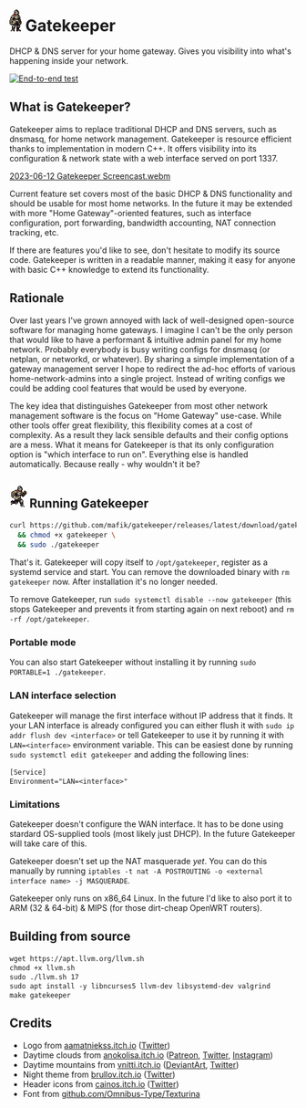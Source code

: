 # [![Gatekeeper](https://github.com/mafik/gatekeeper/blob/main/static/gatekeeper.gif?raw=true)](https://github.com/mafik/gatekeeper) Gatekeeper
DHCP &amp; DNS server for your home gateway. Gives you visibility into what's happening inside your network.

[![End-to-end test](https://github.com/mafik/gatekeeper/actions/workflows/test.yml/badge.svg)](https://github.com/mafik/gatekeeper/actions/workflows/test.yml)

## What is Gatekeeper?

Gatekeeper aims to replace traditional DHCP and DNS servers, such as dnsmasq, for home network management. Gatekeeper is resource efficient thanks to implementation in modern C++. It offers visibility into its configuration & network state with a web interface served on port 1337.

[2023-06-12 Gatekeeper Screencast.webm](https://github.com/mafik/gatekeeper/assets/309914/76b61336-205b-4342-8715-d62d37a582c3)

Current feature set covers most of the basic DHCP & DNS functionality and should be usable for most home networks. In the future it may be extended with more "Home Gateway"-oriented features, such as interface configuration, port forwarding, bandwidth accounting, NAT connection tracking, etc.

If there are features you'd like to see, don't hesitate to modify its source code. Gatekeeper is written in a readable manner, making it easy for anyone with basic C++ knowledge to extend its functionality.

## Rationale

Over last years I've grown annoyed with lack of well-designed open-source software for managing home gateways. I imagine I can't be the only person that would like to have a performant & intuitive admin panel for my home network. Probably everybody is busy writing configs for dnsmasq (or netplan, or networkd, or whatever). By sharing a simple implementation of a gateway management server I hope to redirect the ad-hoc efforts of various home-network-admins into a single project. Instead of writing configs we could be adding cool features that would be used by everyone.

The key idea that distinguishes Gatekeeper from most other network management software is the focus on "Home Gateway" use-case. While other tools offer great flexibility, this flexibility comes at a cost of complexity. As a result they lack sensible defaults and their config options are a mess. What it means for Gatekeeper is that its only configuration option is "which interface to run on". Everything else is handled automatically. Because really - why wouldn't it be?

## ![Running Gatekeeper](https://github.com/mafik/gatekeeper/blob/main/gatekeeper-running.gif?raw=true) Running Gatekeeper

```bash
curl https://github.com/mafik/gatekeeper/releases/latest/download/gatekeeper -o gatekeeper \
  && chmod +x gatekeeper \
  && sudo ./gatekeeper
```

That's it. Gatekeeper will copy itself to `/opt/gatekeeper`, register as a systemd service and start. You can remove the downloaded binary with `rm gatekeeper` now. After installation it's no longer needed.

To remove Gatekeeper, run `sudo systemctl disable --now gatekeeper` (this stops Gatekeeper and prevents it from starting again on next reboot) and `rm -rf /opt/gatekeeper`.

### Portable mode

You can also start Gatekeeper without installing it by running `sudo PORTABLE=1 ./gatekeeper`.

### LAN interface selection

Gatekeeper will manage the first interface without IP address that it finds. It your LAN interface is already configured you can either flush it with `sudo ip addr flush dev <interface>` or tell Gatekeeper to use it by running it with `LAN=<interface>` environment variable. This can be easiest done by running `sudo systemctl edit gatekeeper` and adding the following lines:

```
[Service]
Environment="LAN=<interface>"
```

### Limitations

Gatekeeper doesn't configure the WAN interface. It has to be done using stardard OS-supplied tools (most likely just DHCP). In the future Gatekeeper will take care of this.

Gatekeeper doesn't set up the NAT masquerade _yet_. You can do this manually by running `iptables -t nat -A POSTROUTING -o <external interface name> -j MASQUERADE`.

Gatekeeper only runs on x86_64 Linux. In the future I'd like to also port it to ARM (32 & 64-bit) & MIPS (for those dirt-cheap OpenWRT routers).

## Building from source

```
wget https://apt.llvm.org/llvm.sh
chmod +x llvm.sh
sudo ./llvm.sh 17
sudo apt install -y libncurses5 llvm-dev libsystemd-dev valgrind
make gatekeeper
```

## Credits

- Logo from [aamatniekss.itch.io](https://aamatniekss.itch.io/fantasy-knight-free-pixelart-animated-character) ([Twitter](https://twitter.com/Namatnieks))
- Daytime clouds from [anokolisa.itch.io](https://anokolisa.itch.io/sidescroller-pixelart-sprites-asset-pack-forest-16x16/devlog/398014/high-forest-new-update) ([Patreon](https://img.itch.zone/aW1nLzkzMTE1NzAucG5n/original/lXKJcR.png), [Twitter](https://img.itch.zone/aW1nLzkzMTE1NzEucG5n/original/ph%2BgkH.png), [Instagram](https://img.itch.zone/aW1nLzEwNDYzNDQ5LnBuZw==/original/Di01oS.png))
- Daytime mountains from [vnitti.itch.io](https://vnitti.itch.io/grassy-mountains-parallax-background) ([DeviantArt](http://www.deviantart.com/vnitti), [Twitter](https://twitter.com/vnitti_art))
- Night theme from [brullov.itch.io](https://brullov.itch.io/2d-platformer-asset-pack-castle-of-despair) ([Twitter](https://twitter.com/brullov_art))
- Header icons from [cainos.itch.io](https://cainos.itch.io/pixel-art-platformer-village-props) ([Twitter](https://twitter.com/cainos_chen))
- Font from [github.com/Omnibus-Type/Texturina](https://github.com/Omnibus-Type/Texturina)
